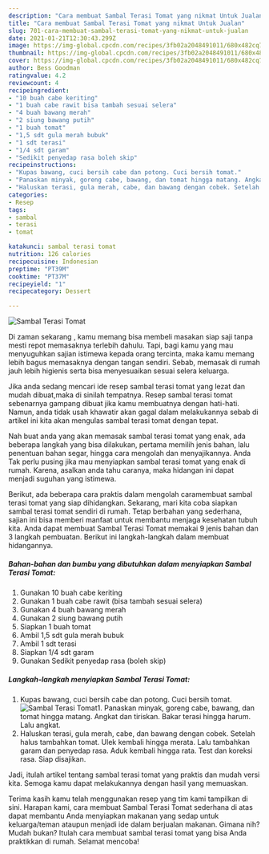 ```yaml
---
description: "Cara membuat Sambal Terasi Tomat yang nikmat Untuk Jualan"
title: "Cara membuat Sambal Terasi Tomat yang nikmat Untuk Jualan"
slug: 701-cara-membuat-sambal-terasi-tomat-yang-nikmat-untuk-jualan
date: 2021-01-21T12:30:43.299Z
image: https://img-global.cpcdn.com/recipes/3fb02a2048491011/680x482cq70/sambal-terasi-tomat-foto-resep-utama.jpg
thumbnail: https://img-global.cpcdn.com/recipes/3fb02a2048491011/680x482cq70/sambal-terasi-tomat-foto-resep-utama.jpg
cover: https://img-global.cpcdn.com/recipes/3fb02a2048491011/680x482cq70/sambal-terasi-tomat-foto-resep-utama.jpg
author: Bess Goodman
ratingvalue: 4.2
reviewcount: 4
recipeingredient:
- "10 buah cabe keriting"
- "1 buah cabe rawit bisa tambah sesuai selera"
- "4 buah bawang merah"
- "2 siung bawang putih"
- "1 buah tomat"
- "1,5 sdt gula merah bubuk"
- "1 sdt terasi"
- "1/4 sdt garam"
- "Sedikit penyedap rasa boleh skip"
recipeinstructions:
- "Kupas bawang, cuci bersih cabe dan potong. Cuci bersih tomat."
- "Panaskan minyak, goreng cabe, bawang, dan tomat hingga matang. Angkat dan tiriskan. Bakar terasi hingga harum. Lalu angkat."
- "Haluskan terasi, gula merah, cabe, dan bawang dengan cobek. Setelah halus tambahkan tomat. Ulek kembali hingga merata. Lalu tambahkan garam dan penyedap rasa. Aduk kembali hingga rata. Test dan koreksi rasa. Siap disajikan."
categories:
- Resep
tags:
- sambal
- terasi
- tomat

katakunci: sambal terasi tomat 
nutrition: 126 calories
recipecuisine: Indonesian
preptime: "PT39M"
cooktime: "PT37M"
recipeyield: "1"
recipecategory: Dessert

---
```



![Sambal Terasi Tomat](https://img-global.cpcdn.com/recipes/3fb02a2048491011/680x482cq70/sambal-terasi-tomat-foto-resep-utama.jpg)

Di zaman  sekarang , kamu memang bisa membeli masakan siap saji tanpa mesti repot memasaknya terlebih dahulu. Tapi, bagi kamu yang mau menyuguhkan sajian istimewa kepada orang tercinta, maka kamu memang lebih bagus memasaknya dengan tangan sendiri. Sebab, memasak di rumah jauh lebih higienis serta bisa menyesuaikan sesuai selera keluarga.

Jika anda sedang mencari ide resep sambal terasi tomat yang lezat dan mudah dibuat,maka di sinilah tempatnya. Resep sambal terasi tomat  sebenarnya gampang dibuat jika kamu membuatnya dengan hati-hati. Namun, anda tidak usah khawatir akan gagal dalam melakukannya 
sebab di artikel ini kita akan mengulas sambal terasi tomat dengan tepat.  



Nah buat anda yang akan memasak sambal terasi tomat yang enak, ada beberapa langkah yang bisa dilakukan, pertama memilih jenis bahan, lalu penentuan bahan segar, hingga cara mengolah dan menyajikannya. Anda Tak perlu pusing jika mau menyiapkan sambal terasi tomat yang enak di rumah. Karena, asalkan anda  tahu caranya, maka hidangan ini dapat menjadi suguhan yang istimewa.

Berikut, ada beberapa cara praktis  dalam mengolah caramembuat sambal terasi tomat yang siap dihidangkan. Sekarang, mari kita coba siapkan sambal terasi tomat sendiri di rumah. Tetap berbahan yang sederhana, sajian ini bisa memberi manfaat untuk membantu menjaga kesehatan tubuh kita. Anda dapat membuat Sambal Terasi Tomat memakai 9 jenis bahan dan 3 langkah pembuatan. Berikut ini langkah-langkah dalam membuat hidangannya.

<!--inarticleads1-->

##### Bahan-bahan dan bumbu yang dibutuhkan dalam menyiapkan Sambal Terasi Tomat:

1. Gunakan 10 buah cabe keriting
1. Gunakan 1 buah cabe rawit (bisa tambah sesuai selera)
1. Gunakan 4 buah bawang merah
1. Gunakan 2 siung bawang putih
1. Siapkan 1 buah tomat
1. Ambil 1,5 sdt gula merah bubuk
1. Ambil 1 sdt terasi
1. Siapkan 1/4 sdt garam
1. Gunakan Sedikit penyedap rasa (boleh skip)




<!--inarticleads2-->

##### Langkah-langkah menyiapkan Sambal Terasi Tomat:

1. Kupas bawang, cuci bersih cabe dan potong. Cuci bersih tomat.
<img src="https://img-global.cpcdn.com/steps/df5e9c878825981e/160x128cq70/sambal-terasi-tomat-langkah-memasak-1-foto.jpg" alt="Sambal Terasi Tomat">1. Panaskan minyak, goreng cabe, bawang, dan tomat hingga matang. Angkat dan tiriskan. Bakar terasi hingga harum. Lalu angkat.
1. Haluskan terasi, gula merah, cabe, dan bawang dengan cobek. Setelah halus tambahkan tomat. Ulek kembali hingga merata. Lalu tambahkan garam dan penyedap rasa. Aduk kembali hingga rata. Test dan koreksi rasa. Siap disajikan.




Jadi, itulah artikel tentang  sambal terasi tomat  yang praktis dan mudah versi kita. Semoga kamu dapat melakukannya dengan hasil yang memuaskan. 

Terima kasih kamu telah menggunakan resep yang tim kami tampilkan di sini. Harapan kami, cara membuat  Sambal Terasi Tomat sederhana di atas dapat membantu Anda menyiapkan makanan yang sedap untuk keluarga/teman ataupun menjadi ide dalam berjualan makanan. Gimana nih? Mudah bukan? Itulah cara membuat sambal terasi tomat yang bisa Anda praktikkan di rumah. Selamat mencoba!

